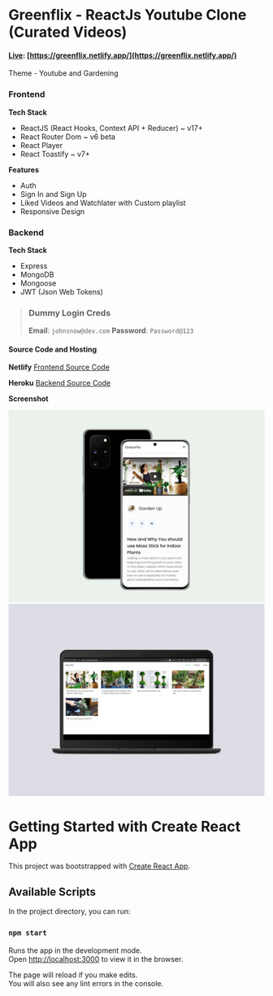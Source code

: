 # Greenflix - ReactJs Youtube Clone (Curated Videos)

#### [Live](https://greenflix.netlify.app/):   [https://greenflix.netlify.app/](https://greenflix.netlify.app/)

Theme - Youtube and Gardening

### Frontend

**Tech Stack**
- ReactJS (React Hooks, Context API + Reducer) ~ v17+
- React Router Dom ~ v6 beta
- React Player
- React Toastify ~ v7+

**Features**
- Auth
- Sign In and Sign Up 
- Liked Videos and Watchlater with Custom playlist
- Responsive Design

### Backend

**Tech Stack**
- Express
- MongoDB
- Mongoose
- JWT (Json Web Tokens)

> ### Dummy Login Creds
>
> **Email**: `johnsnow@dev.com`
> **Password**: `Password@123`

#### Source Code and Hosting

**Netlify**
[Frontend Source Code](https://github.com/vaishnavme/greenflix-frontend)

**Heroku**
[Backend Source Code](https://github.com/vaishnavme/greenflix-backend)

**Screenshot**

![mobile](https://github.com/vaishnavme/greenflix-frontend/blob/develop/template/mobile.png)
![desktop](https://github.com/vaishnavme/greenflix-frontend/blob/develop/template/desktop.png)

# Getting Started with Create React App

This project was bootstrapped with [Create React App](https://github.com/facebook/create-react-app).

## Available Scripts

In the project directory, you can run:

### `npm start`

Runs the app in the development mode.\
Open [http://localhost:3000](http://localhost:3000) to view it in the browser.

The page will reload if you make edits.\
You will also see any lint errors in the console.
